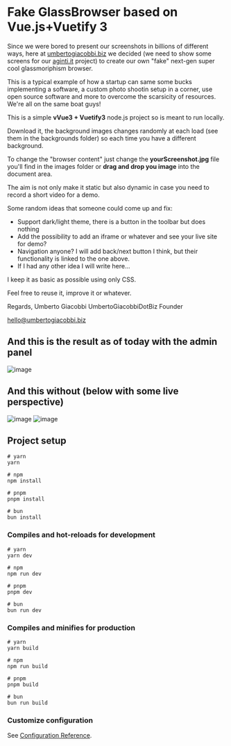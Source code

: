 # Fake GlassBrowser based on Vue.js+Vuetify 3
Since we were bored to present our screenshots in billions of different ways, here at [umbertogiacobbi.biz](https://umbertogiacobbi.biz) we decided (we need to show some screens for our [aginti.it](https://aginti.it) project) to create our own "fake" next-gen super cool glassmoriphism browser.

This is a typical example of how a startup can same some bucks implementing a software, a custom photo shootin setup in a corner, use open source software and more to overcome the scarsicity of resources. We're all on the same boat guys!

This is a simple **vVue3 + Vuetify3** node.js project so is meant to run locally.

Download it, the background images changes randomly at each load (see them in the backgrounds folder) so each time you have a different background.

To change the "browser content" just change the **yourScreenshot.jpg** file you'll find in the images folder or **drag and drop you image** into the document area.

The aim is not only make it static but also dynamic in case you need to record a short video for a demo.

Some random ideas that someone could come up and fix:

 - Support dark/light theme, there is a button in the toolbar but does nothing
 - Add the possibility to add an iframe or whatever and see your live site for demo?
 - Navigation anyone? I will add back/next button I think, but their functionality is linked to the one above.
 - If I had any other idea I will write here...

I keep it as basic as possible using only CSS.

Feel free to reuse it, improve it or whatever.

Regards, Umberto Giacobbi
UmbertoGiacobbiDotBiz Founder

hello@umbertogiacobbi.biz

## And this is the result as of today with the admin panel
![image](https://github.com/umbertotechnopreneur/glassBrowser/assets/12001165/7fc8ad34-37c5-4794-8df2-863ec2aaf6b4)
## And this without (below with some live perspective)
![image](https://github.com/umbertotechnopreneur/glassBrowser/assets/12001165/36cf1073-dc7f-41ab-a078-712481117aca)
![image](https://github.com/umbertotechnopreneur/glassBrowser/assets/12001165/794f2dcc-5f4f-473e-9667-9896ee241b42)

## Project setup

```
# yarn
yarn

# npm
npm install

# pnpm
pnpm install

# bun
bun install
```

### Compiles and hot-reloads for development

```
# yarn
yarn dev

# npm
npm run dev

# pnpm
pnpm dev

# bun
bun run dev
```

### Compiles and minifies for production

```
# yarn
yarn build

# npm
npm run build

# pnpm
pnpm build

# bun
bun run build
```

### Customize configuration

See [Configuration Reference](https://vitejs.dev/config/).
